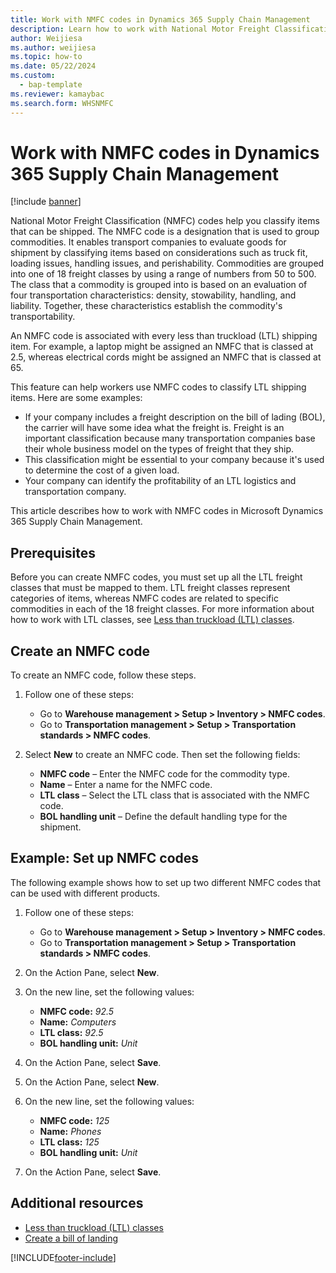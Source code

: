 ```yaml
---
title: Work with NMFC codes in Dynamics 365 Supply Chain Management
description: Learn how to work with National Motor Freight Classification (NMFC) codes in Microsoft Dynamics 365 Supply Chain Management.
author: Weijiesa
ms.author: weijiesa
ms.topic: how-to
ms.date: 05/22/2024
ms.custom: 
  - bap-template
ms.reviewer: kamaybac
ms.search.form: WHSNMFC
---
```


# Work with NMFC codes in Dynamics 365 Supply Chain Management

[!include [banner](../includes/banner.md)]

National Motor Freight Classification (NMFC) codes help you classify items that can be shipped. The NMFC code is a designation that is used to group commodities. It enables transport companies to evaluate goods for shipment by classifying items based on considerations such as truck fit, loading issues, handling issues, and perishability. Commodities are grouped into one of 18 freight classes by using a range of numbers from 50 to 500. The class that a commodity is grouped into is based on an evaluation of four transportation characteristics: density, stowability, handling, and liability. Together, these characteristics establish the commodity's transportability.

An NMFC code is associated with every less than truckload (LTL) shipping item. For example, a laptop might be assigned an NMFC that is classed at 2.5, whereas electrical cords might be assigned an NMFC that is classed at 65.

This feature can help workers use NMFC codes to classify LTL shipping items. Here are some examples:

- If your company includes a freight description on the bill of lading (BOL), the carrier will have some idea what the freight is. Freight is an important classification because many transportation companies base their whole business model on the types of freight that they ship.
- This classification might be essential to your company because it's used to determine the cost of a given load.
- Your company can identify the profitability of an LTL logistics and transportation company.

This article describes how to work with NMFC codes in Microsoft Dynamics 365 Supply Chain Management.

## Prerequisites

Before you can create NMFC codes, you must set up all the LTL freight classes that must be mapped to them. LTL freight classes represent categories of items, whereas NMFC codes are related to specific commodities in each of the 18 freight classes. For more information about how to work with LTL classes, see [Less than truckload (LTL) classes](ltl-class.md).

## Create an NMFC code

To create an NMFC code, follow these steps.

1. Follow one of these steps:

    - Go to **Warehouse management \> Setup \> Inventory \> NMFC codes**.
    - Go to **Transportation management \> Setup \> Transportation standards \> NMFC codes**.

1. Select **New** to create an NMFC code. Then set the following fields:

    - **NMFC code** – Enter the NMFC code for the commodity type.
    - **Name** – Enter a name for the NMFC code.
    - **LTL class** – Select the LTL class that is associated with the NMFC code.
    - **BOL handling unit** – Define the default handling type for the shipment.

## Example: Set up NMFC codes

The following example shows how to set up two different NMFC codes that can be used with different products.

1. Follow one of these steps:

    - Go to **Warehouse management \> Setup \> Inventory \> NMFC codes**.
    - Go to **Transportation management \> Setup \> Transportation standards \> NMFC codes**.

1. On the Action Pane, select **New**.
1. On the new line, set the following values:

    - **NMFC code:** *92.5*
    - **Name:** *Computers*
    - **LTL class:** *92.5*
    - **BOL handling unit:** *Unit*

1. On the Action Pane, select **Save**.
1. On the Action Pane, select **New**.
1. On the new line, set the following values:

    - **NMFC code:** *125*
    - **Name:** *Phones*
    - **LTL class:** *125*
    - **BOL handling unit:** *Unit*

1. On the Action Pane, select **Save**.

## Additional resources

- [Less than truckload (LTL) classes](ltl-class.md)
- [Create a bill of landing](create-bill-of-lading.md)

[!INCLUDE[footer-include](../../includes/footer-banner.md)]
